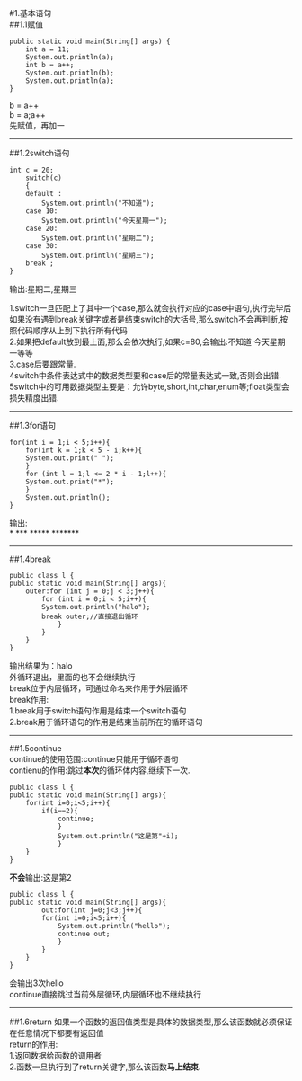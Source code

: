 
#1.基本语句  
##1.1赋值  

    public static void main(String[] args) {
        int a = 11;
        System.out.println(a);
        int b = a++;
        System.out.println(b);
        System.out.println(a);
    }

b = a++  
b = a;a++  
先赋值，再加一  
***
##1.2switch语句  

    int c = 20;
        switch(c)
        {
        default :
            System.out.println("不知道");
        case 10:
            System.out.println("今天星期一");
        case 20:
            System.out.println("星期二");
        case 30:
            System.out.println("星期三");
        break ;
    }  

输出:星期二,星期三  

1.switch一旦匹配上了其中一个case,那么就会执行对应的case中语句,执行完毕后如果没有遇到break关键字或者是结束switch的大括号,那么switch不会再判断,按照代码顺序从上到下执行所有代码  
2.如果把default放到最上面,那么会依次执行,如果c=80,会输出:不知道 今天星期一等等  
3.case后要跟常量.  
4switch中条件表达式中的数据类型要和case后的常量表达式一致,否则会出错.  
5switch中的可用数据类型主要是：允许byte,short,int,char,enum等;float类型会损失精度出错.  
***
##1.3for语句

    for(int i = 1;i < 5;i++){
        for(int k = 1;k < 5 - i;k++){
        System.out.print(" ");
        }
        for (int l = 1;l <= 2 * i - 1;l++){
        System.out.print("*");
        }
        System.out.println();
    }
输出:  
	   *
	  ***
	 *****
	*******  

	
***
##1.4break

    public class l {
    public static void main(String[] args){
        outer:for (int j = 0;j < 3;j++){	
            for (int i = 0;i < 5;i++){
            System.out.println("halo");
            break outer;//直接退出循环
                }
            }
        }
    }  

输出结果为：halo  
外循环退出，里面的也不会继续执行  
break位于内层循环，可通过命名来作用于外层循环  
break作用:  
1.break用于switch语句作用是结束一个switch语句  
2.break用于循环语句的作用是结束当前所在的循环语句 
***
##1.5continue  
continue的使用范围:continue只能用于循环语句  
contienu的作用:跳过**本次**的循环体内容,继续下一次.  

    public class l {  
    public static void main(String[] args){  
        for(int i=0;i<5;i++){  
            if(i==2){  
                continue;  
                }  
                System.out.println("这是第"+i);  
                }  
        }  
    }  
**不会**输出:这是第2  

    public class l {  
    public static void main(String[] args){  
            out:for(int j=0;j<3;j++){  
            for(int i=0;i<5;i++){  
                System.out.println("hello");  
                continue out;  
                }  
            }  
        }  
    }
会输出3次hello  
continue直接跳过当前外层循环,内层循环也不继续执行  
***
##1.6return
如果一个函数的返回值类型是具体的数据类型,那么该函数就必须保证在任意情况下都要有返回值  
return的作用:  
1.返回数据给函数的调用者  
2.函数一旦执行到了return关键字,那么该函数**马上结束**.  




	
	
